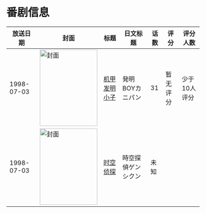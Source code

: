 # 番剧信息

|放送日期|封面|标题|日文标题|话数|评分|评分人数|
|---|---|---|---|---|---|---|
|1998-07-03|<img src="//lain.bgm.tv/pic/cover/c/dd/2e/421004_FsFvj.jpg" alt="封面" style="width:150px;height:200px;object-fit:cover;">|[机甲发明小子](https://bangumi.tv/subject/421004)|発明BOYカニパン|31|暂无评分|少于10人评分|
|1998-07-03|<img src="//lain.bgm.tv/pic/cover/c/05/4f/532366_9ykG0.jpg" alt="封面" style="width:150px;height:200px;object-fit:cover;">|[时空侦探](https://bangumi.tv/subject/532366)|時空探偵ゲンシクン|未知|||
